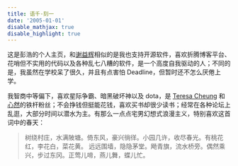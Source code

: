 ```yaml
---
title: 语千·刻一
date: '2005-01-01'
disable_mathjax: true
disable_highlight: true
---
```


这是彭浩的个人主页，和[谢益辉](http://yihui.name/cn)相似的是我也支持开源软件，喜欢折腾博客平台、花哨但不实用的代码以及各种乱七八糟的软件，是一个高度自我驱动的人；不同的是，我虽然在学校呆了很久，并且有点害怕 Deadline，但暂时还不怎么厌倦上学。

我智商中等偏下，喜欢星际争霸、暗黑破坏神以及 dota，是 [Teresa Cheung](https://www.cheungtaklan.com/) 和[心然](https://tieba.baidu.com/f?kw=%D0%C4%C8%BB&fr=ala0&tpl=5)的铁杆粉丝；不会挣钱但挺能花钱，喜欢买书却很少读书；经常在各种论坛上乱逛，大部分时间以潜水为主。有那么一点点宅男幻想式浪漫主义，特别喜欢这首词中的春天：

> 树绕村庄，水满陂塘。倚东风，豪兴徜徉。小园几许，收尽春光。有桃花红，李花白，菜花黄。
> 远远围墙，隐隐茅堂。飏青旗，流水桥旁。偶然乘兴，步过东冈。正莺儿啼，燕儿舞，蝶儿忙。